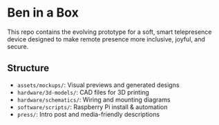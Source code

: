 # Ben in a Box

This repo contains the evolving prototype for a soft, smart telepresence device designed to make remote presence more inclusive, joyful, and secure.

## Structure
- `assets/mockups/`: Visual previews and generated designs
- `hardware/3d-models/`: CAD files for 3D printing
- `hardware/schematics/`: Wiring and mounting diagrams
- `software/scripts/`: Raspberry Pi install & automation
- `press/`: Intro post and media-friendly descriptions
